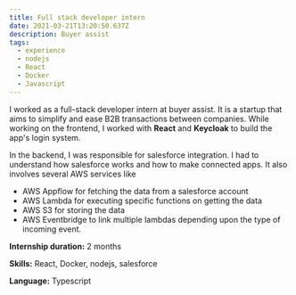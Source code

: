 ```yaml
---
title: Full stack developer intern
date: 2021-03-21T13:20:50.637Z
description: Buyer assist
tags:
  - experience
  - nodejs
  - React
  - Docker
  - Javascript
---
```

I worked as a full-stack developer intern at buyer assist. It is a startup that aims to simplify and ease B2B transactions between companies. While working on the frontend, I worked with **React** and **Keycloak** to build the app's login system. 

In the backend, I was responsible for salesforce integration. I had to understand how salesforce works and how to make connected apps. It also involves several AWS services like 

* AWS Appflow for fetching the data from a salesforce account 
* AWS Lambda for executing specific functions on getting the data
* AWS S3 for storing the data 
* AWS Eventbridge to link multiple lambdas depending upon the type of incoming event.

**Internship duration:** 2 months

**Skills:** React, Docker, nodejs, salesforce

**Language:** Typescript